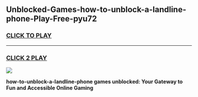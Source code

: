 
## Unblocked-Games-how-to-unblock-a-landline-phone-Play-Free-pyu72
<h3>
<a href="https://premium76.site?title=how-to-unblock-a-landline-phone&ref=18A1">CLICK TO PLAY</a></h3>
<hr>

<h3>
<a href="https://premium76.site?title=how-to-unblock-a-landline-phone&ref=18A1">CLICK 2 PLAY</a>
  
</h3>

<a href="https://premium76.site?title=how-to-unblock-a-landline-phone&ref=18A1"><img src="https://clearcache.store/games.png"></a>


**how-to-unblock-a-landline-phone games unblocked: Your Gateway to Fun and Accessible Online Gaming**
